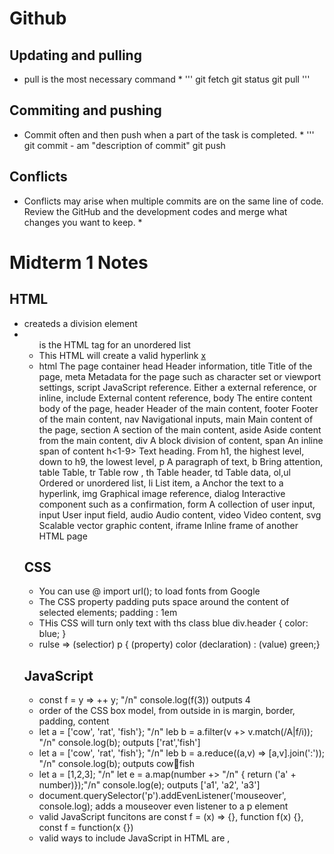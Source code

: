 # Github
## Updating and pulling
* pull is the most necessary command *
'''
git fetch
git status
git pull
'''
## Commiting and pushing
* Commit often and then push when a part of the task is completed. *
'''
git commit - am "description of commit"
git push

## Conflicts
* Conflicts may arise when multiple commits are on the same line of code. Review the GitHub and the development codes and merge what changes you want to keep. *

# Midterm 1 Notes
## HTML
* <div> createds a division element
* <ul> is the HTML tag for an unordered list
* This HTML will create a valid hyperlink <a href='https://c.com'>x</a>
* html	The page container
head	Header information, title	Title of the page, meta	Metadata for the page such as character set or viewport settings, script	JavaScript reference. Either a external reference, or inline, include	External content reference, body	The entire content body of the page, header	Header of the main content, footer	Footer of the main content, nav	Navigational inputs, main	Main content of the page, section	A section of the main content, aside	Aside content from the main content, div	A block division of content, span	An inline span of content h<1-9>	Text heading. From h1, the highest level, down to h9, the lowest level, p	A paragraph of text, b	Bring attention, table	Table, tr	Table row , th	Table header, td	Table data, ol,ul	Ordered or unordered list, li	List item, a	Anchor the text to a hyperlink, img	Graphical image reference, dialog	Interactive component such as a confirmation, form	A collection of user input, input	User input field, audio	Audio content, video	Video content, svg	Scalable vector graphic content, iframe	Inline frame of another HTML page
  
## CSS
* You can use @ import url(); to load fonts from Google
* The CSS property padding puts space around the content of selected elements; padding : 1em
* THis CSS will turn only text with ths class blue div.header { color: blue; }
* rulse => (selectior) p { (property) color (declaration) : (value) green;}  
  
## JavaScript
* const f = y => ++ y; "/n" console.log(f(3)) outputs 4
* order of the CSS box model, from outside in is margin, border, padding, content
* let a = ['cow', 'rat', 'fish'}; "/n" leb b = a.filter(v +> v.match(/A|f/i)); "/n" console.log(b); outputs ['rat','fish']
*  let a = ['cow', 'rat', 'fish'}; "/n" leb b = a.reduce((a,v) => [a,v].join(':')); "/n" console.log(b); outputs cow:rat:fish
* let a = [1,2,3]; "/n" let e = a.map(number +> "/n" { return ('a' + number)});"/n" console.log(e); outputs ['a1', 'a2', 'a3']
* document.querySelector('p').addEvenListener('mouseover', console.log); adds a mouseover even listener to a p element
* valid JavaScript funcitons are  const f = (x) => {}, function f(x) {}, const f = function(x {})
* valid ways to include JavaScript in HTML are <script>1+1</script>, <script src='main.js' />, <div onclick='1+1' />
* a valid javaScript object is { n:1 }
* const P = new Promis((resolve, reject) +> { setTimeout(() +> { console.log('taco')' resolve(true);} , 1000); }); console.log('burger'); p .then((result) +> console.log('shake')) .catch((e) => console.log('salad')) .finally(() => console.log('noodles)) console.log('fries'); outputs burger fries taco shake noodles
* const a = async function() { reutrn new Promis((resolve, reject) = { setTimeout(() => {console.log('D'); resolve(true)}, 10000);})} try{console.log('A;); await a(); console.log('B')} cathc(e) { console.log('C')'} outputs A D B
* call the JavaScript runtime's built in function console.log to output the string to the debugger console. 
* Variables are declared using either the let or const keyword. let allows you to change the value of the variable while const will cause an error if you attempt to change it.  
*  arrow functions inherit the this pointer from the scope of where it is created.
* JSON provides a simple, and yet effective way, to share and store data  
* You can convert JSON to, and from, JavaScript using the JSON.parse and JSON.stringify functions.  
* Any function that returns an object is considered a constructor and can be invoked with the new operator.  
  
## Other
* * the DOM textContent propery sets the child text for the an element
* valid JSON is {"x":3}
* The console command to make script executable is chmod +x deploy.sh
* A DNS subdomain is 260.cs.byu.edu
* To point another DNS record use the CNAME DNS record type
* PEM stands for Privacy Enhanced Mail and are a type of Publik Key Infrastructure file used for keys and certificates. Helps for Security
* Domain name([subdomain.]*root(secondary.top)
* ability to route requests is called a gateway, or reverse proxy, and allows you to expose multiple web services (i.e. your project services) as a single external web service (i.e. Caddy).  


